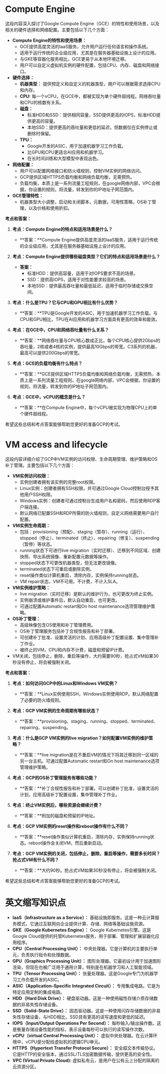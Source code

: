 # Compute Engine

这段内容深入探讨了Google Compute Engine（GCE）的特性和使用场景，以及相关的硬件选择和网络配置。主要包括以下几个方面：

- **Compute Engine的特性和使用场景：**
    - GCE提供高度灵活的IaaS服务，允许用户运行任何语言和操作系统。
    - 适用于运行传统的企业级应用，尤其是在服务器基础设施上设计的应用。
    - 与GKE等容器化服务相比，GCE更易于从本地环境迁移。
    - 用户可以自定义虚拟机实例的硬件配置，包括CPU、内存、磁盘和网络接口。
- **硬件选择：**
    - **机器类型：** 提供预定义和自定义的机器类型，用户可以根据需求选择CPU和内存。
    - **CPU:** 每一个vCPU，在GCE中，都被实现为单个硬件超线程。网络吞吐量和CPU的核数有关系。
    - **磁盘：**
        - 标准HDD和SSD：提供相同容量，SSD提供更高的IOPS，标准HDD提供更高的容量。
        - 本地SSD：提供更高的吞吐量和更低的延迟，但数据仅在实例停止或删除时保留。
    - **TPU：**
        - Google开发的ASIC，用于加速机器学习工作负载。
        - 比GPU和CPU更适合AI应用和机器学习。
        - 在长时间训练和大型模型中表现出色。
- **网络配置：**
    - 用户可以配置网络接口和防火墙规则，控制VM实例的网络访问。
    - GCP提供区域HTTPS负载均衡和网络负载均衡，无需预热。
    - 负载均衡，本质上是一系列流量工程规则，在google网络内部，VPC会根据，你设置的规则，将流量，转发到你的IP地址子网范围内。
- **GCE管理特性：**
    - 机器类型大小调整，启动和关闭脚本，元数据，可用性策略，OS补丁管理，以及价格和使用折扣。

**考点和答案：**

1. **考点：Compute Engine的特点和适用场景是什么？**
    
    - **答案：**Compute Engine提供高度灵活的IaaS服务，适用于运行传统的企业级应用，尤其是在服务器基础设施上设计的应用。
2. **考点：Compute Engine提供哪些磁盘类型？它们的特点和适用场景是什么？**
    
    - **答案：**
        - 标准HDD：提供高容量，适用于对IOPS要求不高的场景。
        - SSD：提供高IOPS，适用于对性能要求较高的场景。
        - 本地SSD：提供最高吞吐量和最低延迟，适用于临时存储或交换空间。
3. **考点：什么是TPU？它与CPU和GPU相比有什么优势？**
    
    - **答案：**TPU是Google开发的ASIC，用于加速机器学习工作负载。与CPU和GPU相比，TPU在AI应用和机器学习方面具有更高的效率和能效。
4. **考点：在GCE中，CPU和网络吞吐量有什么关系？**
    
    - **答案：**网络吞吐量与CPU核心数成正比，每个CPU核心提供2Gbps的吞吐量，2核或者4核的实例，提供最高10Gbps的带宽。C3系列的机器，最高可以提供200Gbps的带宽。
5. **考点：GCE的负载均衡有什么特点？**
    
    - **答案：**GCE提供区域HTTPS负载均衡和网络负载均衡，无需预热，本质上是一系列流量工程规则，在google网络内部，VPC会根据，你设置的规则，将流量，转发到你的IP地址子网范围内。
6. **考点：GCE中，vCPU的概念是什么？**
    
    - **答案：**在Compute Engine中，每个vCPU被实现为物理CPU上的单个硬件超线程。

希望这些总结和考点答案能够帮助您更好的准备GCP的考试。

# VM access and lifecycle

这段内容详细介绍了GCP中VM实例的访问权限、生命周期管理、维护策略和OS补丁管理。主要包括以下几个方面：

- **VM实例访问权限：**
    - 实例创建者拥有该实例的完整root权限。
    - Linux实例：创建者拥有SSH权限，并可通过Google Cloud控制台授予其他用户SSH权限。
    - Windows实例：创建者可通过控制台生成用户名和密码，然后使用RDP客户端连接。
    - 默认网络已配置SSH和RDP所需的防火墙规则，自定义网络需要用户自行配置。
- **VM实例生命周期：**
    - 包括：provisioning（预配）、staging（暂存）、running（运行）、stopped（停止）、terminated（终止）、repairing（修复）、suspending（暂停）等状态。
    - running状态下可进行live migration（实时迁移）、迁移到不同区域、创建快照、导出系统镜像、重新配置元数据等操作。
    - stopped状态下可更改机器类型，但无法更改镜像。
    - terminated状态下可重启或删除实例。
    - reset操作类似计算机重启，清除内存，实例保持running状态。
    - VM repair状态，VM不可用，不计费，不计入SLA。
- **VM实例维护策略：**
    - live migration（实时迁移）是默认的维护行为，也可更改为终止实例。
    - 实例崩溃或维护事件后，默认自动重启，也可更改。
    - 可通过配置Automatic restart和On host maintenance选项管理维护策略。
- **OS补丁管理：**
    - 高级映像包含OS使用和补丁管理费用。
    - OS补丁管理服务包括补丁合规性报告和补丁部署。
    - 可创建补丁批准、设置灵活的计划、应用高级补丁配置设置、集中管理补丁作业。
    - 被终止的VM，CPU和内存不计费，磁盘和预留IP计费。
- VM关闭，包括停止，删除，重启等操作，大约需要90秒，抢占式VM如果30秒没有停止，将会被强制关闭。

**考点和答案：**

1. **考点：如何访问GCP中的Linux和Windows VM实例？**
    
    - **答案：**Linux实例使用SSH，Windows实例使用RDP。默认网络配置了必要的防火墙规则。
2. **考点：GCP VM实例的生命周期有哪些状态？**
    
    - **答案：**provisioning、staging、running、stopped、terminated、repairing、suspending。
3. **考点：什么是GCP VM实例的live migration？如何配置VM实例的维护策略？**
    
    - **答案：**live migration是在不重启VM的情况下将其迁移到同一区域的另一台主机。可通过配置Automatic restart和On host maintenance选项管理维护策略。
4. **考点：GCP的OS补丁管理服务有哪些功能？**
    
    - **答案：**补丁合规性报告和补丁部署。可以创建补丁批准，设置灵活的计划，应用高级补丁配置设置，集中管理补丁作业。
5. **考点：终止VM实例后，哪些资源会继续计费？**
    
    - **答案：**附加的磁盘和预留的IP地址。
6. **考点：GCP VM实例的reset操作和reboot操作有什么不同？**
    
    - **答案：**reset操作类似计算机重启，清除内存，实例保持running状态。reboot操作会关闭VM，然后重新启动。
7. **考点：GCP VM实例的关闭，包括停止，删除，重启等操作，需要多长时间？抢占式VM有什么不同？**
    
    - **答案：**大约90秒。抢占式VM如果30秒没有停止，将会被强制关闭。

希望这些总结和考点答案能够帮助您更好的准备GCP的考试。

# 英文缩写知识点

- **IaaS（Infrastructure as a Service）：** 基础设施即服务。这是一种云计算服务模式，它通过互联网向企业提供计算、存储、网络等基础设施资源。
- **GKE（Google Kubernetes Engine）：** Google Kubernetes引擎。这是Google Cloud提供的托管Kubernetes服务，用于部署、管理和扩展容器化应用程序。
- **CPU（Central Processing Unit）：** 中央处理器。它是计算机的主要执行单元，负责执行指令和处理数据。
- **GPU（Graphics Processing Unit）：** 图形处理器。它最初设计用于加速图形渲染，但现在也被广泛用于通用计算，特别是在机器学习和人工智能领域。
- **TPU（Tensor Processing Unit）：** 张量处理器。这是Google专门为机器学习工作负载开发的ASIC。
- **ASIC（Application-Specific Integrated Circuit）：** 专用集成电路。它是为特定应用定制的集成电路。
- **HDD（Hard Disk Drive）：** 硬盘驱动器。这是一种使用磁性存储介质存储数据的非易失性存储设备。
- **SSD（Solid-State Drive）：** 固态驱动器。这是一种使用闪存存储数据的非易失性存储设备，与HDD相比，SSD具有更高的读写速度和更低的延迟。
- **IOPS（Input/Output Operations Per Second）：** 每秒输入/输出操作数。这是衡量存储设备性能的指标，表示设备每秒可以执行的读写操作次数。
- **vCPU（virtual Central Processing Unit）：** 虚拟中央处理器。在云计算环境中，vCPU是分配给虚拟机的逻辑CPU单元。
- **HTTPS（Hypertext Transfer Protocol Secure）：** 安全超文本传输协议。它是HTTP的安全版本，通过SSL/TLS加密数据传输，提供更高的安全性。
- **VPC (Virtual Private Cloud):** 虚拟私有云，是用户在公有云上分配的隔离的云资源分区。